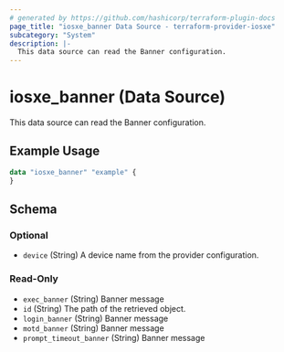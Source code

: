 ```yaml
---
# generated by https://github.com/hashicorp/terraform-plugin-docs
page_title: "iosxe_banner Data Source - terraform-provider-iosxe"
subcategory: "System"
description: |-
  This data source can read the Banner configuration.
---
```


# iosxe_banner (Data Source)

This data source can read the Banner configuration.

## Example Usage

```terraform
data "iosxe_banner" "example" {
}
```

<!-- schema generated by tfplugindocs -->
## Schema

### Optional

- `device` (String) A device name from the provider configuration.

### Read-Only

- `exec_banner` (String) Banner message
- `id` (String) The path of the retrieved object.
- `login_banner` (String) Banner message
- `motd_banner` (String) Banner message
- `prompt_timeout_banner` (String) Banner message


